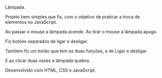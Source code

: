 Lâmpada.

Projeto bem simples que fiz, com o objetivo de praticar a troca de elementos no JavaScript.

Ao passar o mouse a lâmpada acende.
Ao tirar o mouse a lâmpada apaga.

Fiz botões separados de ligar e desligar.

Também fiz um botão que tem as duas funções, a de Ligar e desligar.

E ao clicar duas vezes a lâmpada  quebra.

Desenvolvido com HTML, CSS e JavaScript.


